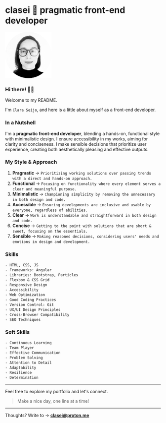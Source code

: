 # clasei 🚀 pragmatic front-end developer

<img src="cla_sei_profile_pic_bw_circle.png" alt="clasei profile pic" width="150"/>

### Hi there! 👋🏾 

Welcome to my README.

I'm ```Clara Seijo```, and here is a little about myself as a front-end developer.

### In a Nutshell

I'm a **pragmatic front-end developer**, blending a hands-on, functional style with minimalistic design. I ensure accessibility in my works, aiming for clarity and conciseness. I make sensible decisions that prioritize user experience, creating both aesthetically pleasing and effective outputs.

### My Style & Approach

1. **Pragmatic** → ```Prioritizing working solutions over passing trends with a direct and hands-on approach.```          
2. **Functional** → ```Focusing on functionality where every element serves a clear and meaningful purpose.```             
3. **Minimalistic** → ```Championing simplicity by removing the unnecessary in both design and code.```                      
4. **Accessible** → ```Ensuring developments are inclusive and usable by everyone, regardless of abilities.```             
5. **Clear** → ```Work is understandable and straightforward in both design and code.```                              
6. **Concise** → ```Getting to the point with solutions that are short & sweet, focusing on the essentials.```          
7. **Sensible** → ```Making reasoned decisions, considering users' needs and emotions in design and development.```      

### Skills 

```
- HTML, CSS, JS
- Frameworks: Angular
- Libraries: Bootstrap, Particles
- Flexbox & CSS Grid
- Responsive Design
- Accessibility
- Web Optimization
- Good Coding Practices
- Version Control: Git
- UX/UI Design Principles
- Cross-Browser Compatibility
- SEO Techniques
```

### Soft Skills

```
- Continuous Learning
- Team Player
- Effective Communication
- Problem Solving
- Attention to Detail
- Adaptability
- Resilience
- Determination
```

---

Feel free to explore my portfolio and let's connect. 

> Make a nice day, one line at a time!

---

Thoughts? Write to → [**clasei@proton.me**](mailto:clasei@proton.me)
